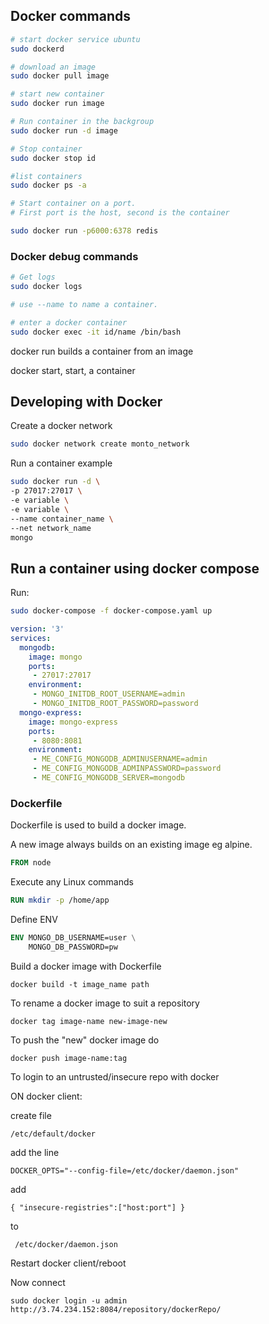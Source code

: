 ## Docker commands

```bash
# start docker service ubuntu
sudo dockerd

# download an image
sudo docker pull image

# start new container
sudo docker run image

# Run container in the backgroup
sudo docker run -d image

# Stop container
sudo docker stop id

#list containers
sudo docker ps -a

# Start container on a port.
# First port is the host, second is the container

sudo docker run -p6000:6378 redis

```

### Docker debug commands

```bash
# Get logs
sudo docker logs

# use --name to name a container.

# enter a docker container 
sudo docker exec -it id/name /bin/bash

```

docker run builds a container from an image

docker start, start, a container

## Developing with Docker

Create a docker network
```bash
sudo docker network create monto_network
```

Run a container example
```bash
sudo docker run -d \
-p 27017:27017 \
-e variable \
-e variable \
--name container_name \
--net network_name
mongo

```
## Run a container using docker compose

Run:
```bash
sudo docker-compose -f docker-compose.yaml up

```

```yaml
version: '3'
services:
  mongodb:
    image: mongo
    ports:
     - 27017:27017
    environment:
     - MONGO_INITDB_ROOT_USERNAME=admin
     - MONGO_INITDB_ROOT_PASSWORD=password
  mongo-express:
    image: mongo-express
    ports:
     - 8080:8081
    environment:
     - ME_CONFIG_MONGODB_ADMINUSERNAME=admin
     - ME_CONFIG_MONGODB_ADMINPASSWORD=password
     - ME_CONFIG_MONGODB_SERVER=mongodb

```

### Dockerfile
Dockerfile is used to build a docker image.

A new image always builds on an existing image eg alpine.
```dockerfile
FROM node
```
Execute any Linux commands
```dockerfile
RUN mkdir -p /home/app
```
Define ENV
```dockerfile
ENV MONGO_DB_USERNAME=user \
    MONGO_DB_PASSWORD=pw
```
Build a docker image with Dockerfile
```
docker build -t image_name path
```

To rename a docker image to suit a repository
```
docker tag image-name new-image-new
```

To push the "new" docker image do
```
docker push image-name:tag
```

To login to an untrusted/insecure repo with docker

ON docker client:

create file
```
/etc/default/docker
```
add the line
```
DOCKER_OPTS="--config-file=/etc/docker/daemon.json"
```
add
```
{ "insecure-registries":["host:port"] }
```
to
```
 /etc/docker/daemon.json
```
Restart docker client/reboot

Now connect
```
sudo docker login -u admin http://3.74.234.152:8084/repository/dockerRepo/
```


